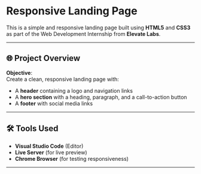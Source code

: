 # Responsive Landing Page

This is a simple and responsive landing page built using **HTML5** and **CSS3** as part of the Web Development Internship from **Elevate Labs**.

---

## 🌐 Project Overview

**Objective**:  
Create a clean, responsive landing page with:

- A **header** containing a logo and navigation links  
- A **hero section** with a heading, paragraph, and a call-to-action button  
- A **footer** with social media links

---

## 🛠️ Tools Used

- **Visual Studio Code** (Editor)
- **Live Server** (for live preview)
- **Chrome Browser** (for testing responsiveness)

---

